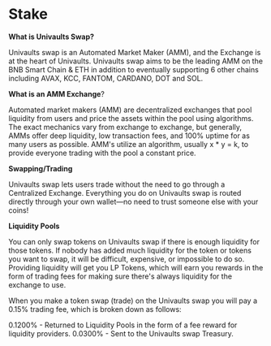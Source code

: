 # Stake

**What is Univaults Swap?**

Univaults swap is an Automated Market Maker (AMM), and the Exchange is at the heart of Univaults. Univaults swap aims to be the leading AMM on the BNB Smart Chain & ETH in addition to eventually supporting 6 other chains including AVAX, KCC, FANTOM, CARDANO, DOT and SOL.

**What is an AMM Exchange**?

Automated market makers (AMM) are decentralized exchanges that pool liquidity from users and price the assets within the pool using algorithms. The exact mechanics vary from exchange to exchange, but generally, AMMs offer deep liquidity, low transaction fees, and 100% uptime for as many users as possible. AMM's utilize an algorithm, usually x \* y = k, to provide everyone trading with the pool a constant price.

**Swapping/Trading**

Univaults swap lets users trade without the need to go through a Centralized Exchange. Everything you do on Univaults swap is routed directly through your own wallet—no need to trust someone else with your coins!

**Liquidity Pools**

You can only swap tokens on Univaults swap if there is enough liquidity for those tokens. If nobody has added much liquidity for the token or tokens you want to swap, it will be difficult, expensive, or impossible to do so. Providing liquidity will get you LP Tokens, which will earn you rewards in the form of trading fees for making sure there's always liquidity for the exchange to use.

When you make a token swap (trade) on the Univaults swap you will pay a 0.15% trading fee, which is broken down as follows:

0.1200% - Returned to Liquidity Pools in the form of a fee reward for liquidity providers. 0.0300% - Sent to the Univaults swap Treasury.
